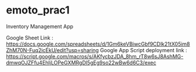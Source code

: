 # emoto_prac1

Inventory Management App

Google Sheet Link : https://docs.google.com/spreadsheets/d/1Gm6keVBiwcGbf9CDlk21tX05im8ZhM70N-Fuq2icEkU/edit?usp=sharing
Google App Script deployment link : https://script.google.com/macros/s/AKfycbzJDA_8hm_rT8w6sJ8AshMG-dmwqOJZFfu4EhIjLOPeGXMRgDl5gEg9so22wBw6d6C3/exec
